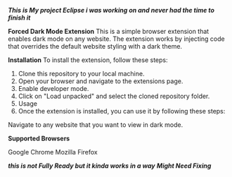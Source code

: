 *****This is My project *******Eclipse******* i was working on and never had the time to finish it*****


**Forced Dark Mode Extension**
This is a simple browser extension that enables dark mode on any website. The extension works by injecting code that overrides the default website styling with a dark theme.

**Installation**
To install the extension, follow these steps:

1. Clone this repository to your local machine.
2. Open your browser and navigate to the extensions page.
3. Enable developer mode.
4. Click on "Load unpacked" and select the cloned repository folder.
5. Usage
6. Once the extension is installed, you can use it by following these steps:

Navigate to any website that you want to view in dark mode.

**Supported Browsers**

Google Chrome
Mozilla Firefox

***this is not Fully Ready but it kinda works in a way***
***Might Need Fixing*** 

